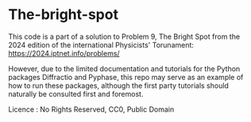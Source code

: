 # The-bright-spot

This code is a part of a solution to Problem 9, The Bright Spot from the 2024 edition of the international Physicists' Torunament: https://2024.iptnet.info/problems/

However, due to the limited documentation and tutorials for the Python packages Diffractio and Pyphase, this repo may serve as an example of how to run these packages, although the first party tutorials should naturally be consulted first and foremost.

Licence : No Rights Reserved, CC0, Public Domain
